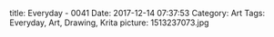 title: Everyday - 0041
Date: 2017-12-14 07:37:53
Category: Art
Tags: Everyday, Art, Drawing, Krita
picture: 1513237073.jpg
